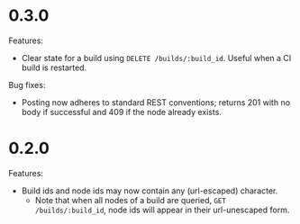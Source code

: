 # 0.3.0

Features:

* Clear state for a build using `DELETE /builds/:build_id`. Useful when a CI build is restarted.

Bug fixes:

* Posting now adheres to standard REST conventions; returns 201 with no body if successful and 409 if the node already exists.


# 0.2.0

Features:

* Build ids and node ids may now contain any (url-escaped) character.
   - Note that when all nodes of a build are queried, `GET /builds/:build_id`, node ids will appear in their url-unescaped form.
